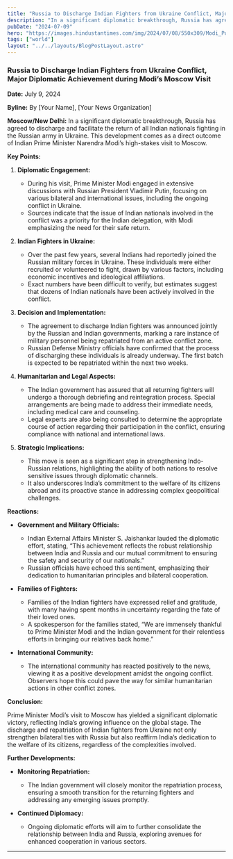 ```yaml
---
title: "Russia to Discharge Indian Fighters from Ukraine Conflict, Major Diplomatic Achievement during Modi’s Moscow Visit"
description: "In a significant diplomatic breakthrough, Russia has agreed to discharge and facilitate the return of all Indian nationals fighting in the Russian army in Ukraine."
pubDate: "2024-07-09"
hero: "https://images.hindustantimes.com/img/2024/07/08/550x309/Modi_Putin1_1720461114991_1720461128913.jpg"
tags: ["world"]
layout: "../../layouts/BlogPostLayout.astro"
---
```

### Russia to Discharge Indian Fighters from Ukraine Conflict, Major Diplomatic Achievement during Modi’s Moscow Visit

**Date:** July 9, 2024

**Byline:** By [Your Name], [Your News Organization]

**Moscow/New Delhi:** In a significant diplomatic breakthrough, Russia has agreed to discharge and facilitate the return of all Indian nationals fighting in the Russian army in Ukraine. This development comes as a direct outcome of Indian Prime Minister Narendra Modi’s high-stakes visit to Moscow.

**Key Points:**

1. **Diplomatic Engagement:**
   - During his visit, Prime Minister Modi engaged in extensive discussions with Russian President Vladimir Putin, focusing on various bilateral and international issues, including the ongoing conflict in Ukraine.
   - Sources indicate that the issue of Indian nationals involved in the conflict was a priority for the Indian delegation, with Modi emphasizing the need for their safe return.

2. **Indian Fighters in Ukraine:**
   - Over the past few years, several Indians had reportedly joined the Russian military forces in Ukraine. These individuals were either recruited or volunteered to fight, drawn by various factors, including economic incentives and ideological affiliations.
   - Exact numbers have been difficult to verify, but estimates suggest that dozens of Indian nationals have been actively involved in the conflict.

3. **Decision and Implementation:**
   - The agreement to discharge Indian fighters was announced jointly by the Russian and Indian governments, marking a rare instance of military personnel being repatriated from an active conflict zone.
   - Russian Defense Ministry officials have confirmed that the process of discharging these individuals is already underway. The first batch is expected to be repatriated within the next two weeks.

4. **Humanitarian and Legal Aspects:**
   - The Indian government has assured that all returning fighters will undergo a thorough debriefing and reintegration process. Special arrangements are being made to address their immediate needs, including medical care and counseling.
   - Legal experts are also being consulted to determine the appropriate course of action regarding their participation in the conflict, ensuring compliance with national and international laws.

5. **Strategic Implications:**
   - This move is seen as a significant step in strengthening Indo-Russian relations, highlighting the ability of both nations to resolve sensitive issues through diplomatic channels.
   - It also underscores India’s commitment to the welfare of its citizens abroad and its proactive stance in addressing complex geopolitical challenges.

**Reactions:**

- **Government and Military Officials:**
  - Indian External Affairs Minister S. Jaishankar lauded the diplomatic effort, stating, “This achievement reflects the robust relationship between India and Russia and our mutual commitment to ensuring the safety and security of our nationals.”
  - Russian officials have echoed this sentiment, emphasizing their dedication to humanitarian principles and bilateral cooperation.

- **Families of Fighters:**
  - Families of the Indian fighters have expressed relief and gratitude, with many having spent months in uncertainty regarding the fate of their loved ones.
  - A spokesperson for the families stated, “We are immensely thankful to Prime Minister Modi and the Indian government for their relentless efforts in bringing our relatives back home.”

- **International Community:**
  - The international community has reacted positively to the news, viewing it as a positive development amidst the ongoing conflict. Observers hope this could pave the way for similar humanitarian actions in other conflict zones.

**Conclusion:**

Prime Minister Modi’s visit to Moscow has yielded a significant diplomatic victory, reflecting India’s growing influence on the global stage. The discharge and repatriation of Indian fighters from Ukraine not only strengthen bilateral ties with Russia but also reaffirm India’s dedication to the welfare of its citizens, regardless of the complexities involved.

**Further Developments:**

- **Monitoring Repatriation:**
  - The Indian government will closely monitor the repatriation process, ensuring a smooth transition for the returning fighters and addressing any emerging issues promptly.
  
- **Continued Diplomacy:**
  - Ongoing diplomatic efforts will aim to further consolidate the relationship between India and Russia, exploring avenues for enhanced cooperation in various sectors.

---